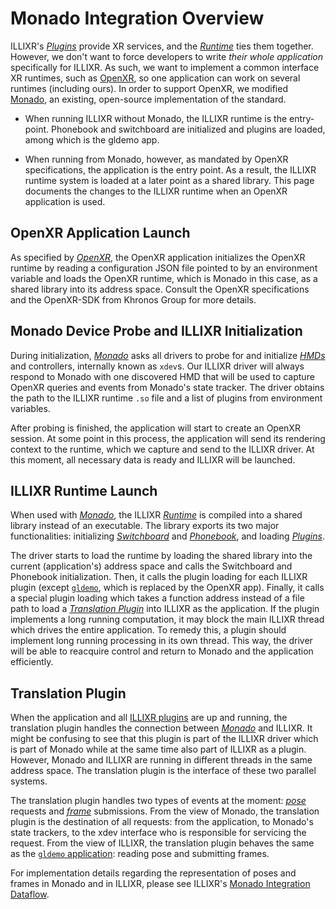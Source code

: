 # Monado Integration Overview

ILLIXR's [_Plugins_][23] provide XR services, and the [_Runtime_][24] ties them together.
However, we don't want to force developers to write _their whole application_ specifically
    for ILLIXR.
As such, we want to implement a common interface XR runtimes, such as [OpenXR][21],
    so one application can work on several runtimes (including ours).
In order to support OpenXR, we modified [Monado][20], an existing, open-source implementation
    of the standard.

-   When running ILLIXR without Monado, the ILLIXR runtime is the entry-point.
    Phonebook and switchboard are initialized and plugins are loaded, among which is the gldemo app.

-   When running from Monado, however, as mandated by OpenXR specifications,
        the application is the entry point.
    As a result, the ILLIXR runtime system is loaded at a later point as a shared library.
    This page documents the changes to the ILLIXR runtime when an OpenXR application is used.


## OpenXR Application Launch

As specified by [_OpenXR_][21], the OpenXR application initializes the OpenXR runtime by reading a
    configuration JSON file pointed to by an environment variable and loads the OpenXR runtime,
    which is Monado in this case, as a shared library into its address space.
Consult the OpenXR specifications and the OpenXR-SDK from Khronos Group for more details.


## Monado Device Probe and ILLIXR Initialization

During initialization, [_Monado_][20] asks all drivers to probe for and initialize [_HMDs_][25]
    and controllers, internally known as `xdev`s.
Our ILLIXR driver will always respond to Monado with one discovered HMD that
    will be used to capture OpenXR queries and events from Monado's state tracker.
The driver obtains the path to the ILLIXR runtime `.so` file and a list of plugins from
    environment variables.

After probing is finished, the application will start to create an OpenXR session.
At some point in this process, the application will send its rendering context to the runtime,
    which we capture and send to the ILLIXR driver.
At this moment, all necessary data is ready and ILLIXR will be launched.


## ILLIXR Runtime Launch

When used with [_Monado_][20], the ILLIXR [_Runtime_][24] is compiled into
    a shared library instead of an executable.
The library exports its two major functionalities:
    initializing [_Switchboard_][26] and [_Phonebook_][27],
    and
    loading [_Plugins_][23].

The driver starts to load the runtime by loading the shared library into the current
    (application's) address space and calls the Switchboard and Phonebook initialization.
Then, it calls the plugin loading for each ILLIXR plugin
    (except [`gldemo`][28], which is replaced by the OpenXR app).
Finally, it calls a special plugin loading which takes a function address instead of a file path
    to load a [_Translation Plugin_][30] into ILLIXR as the application.
If the plugin implements a long running computation, it may block the main ILLIXR thread
    which drives the entire application.
To remedy this, a plugin should implement long running processing in its own thread.
This way, the driver will be able to reacquire control and return to Monado
    and the application efficiently.


## Translation Plugin

When the application and all [ILLIXR plugins][28] are up and running,
    the translation plugin handles the connection between [_Monado_][20] and ILLIXR.
It might be confusing to see that this plugin is part of the ILLIXR driver which is part of
    Monado while at the same time also part of ILLIXR as a plugin.
However, Monado and ILLIXR are running in different threads in the same address space.
The translation plugin is the interface of these two parallel systems.

The translation plugin handles two types of events at the moment:
    [_pose_][29] requests and [_frame_][29] submissions.
From the view of Monado, the translation plugin is the destination of all requests:
    from the application,
    to Monado's state trackers,
    to the xdev interface who is responsible for servicing the request.
From the view of ILLIXR, the translation plugin behaves the same as the [`gldemo` application][28]:
    reading pose and submitting frames.

For implementation details regarding the representation of poses and frames in Monado
    and in ILLIXR, please see ILLIXR's [Monado Integration Dataflow][22].


[//]: # (- Internal -)

[20]:   glossary.md#monado
[21]:   glossary.md#openxr
[22]:   monado_integration_dataflow.md
[23]:   glossary.md#plugin
[24]:   glossary.md#runtime
[25]:   glossary.md#head-mounted-display
[26]:   glossary.md#switchboard
[27]:   glossary.md#phonebook
[28]:   illixr_plugins.md
[29]:   glossary.md#framebuffer
[30]:   glossary.md#translation-plugin
